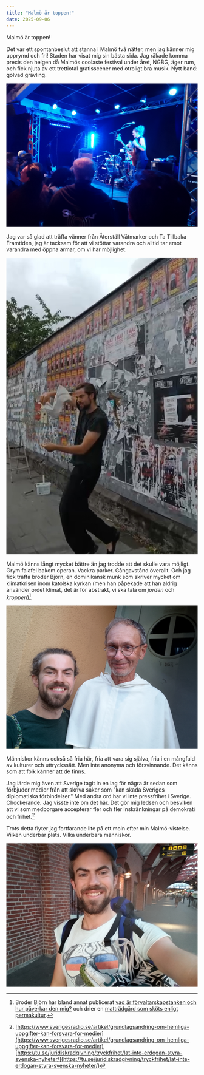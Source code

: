 ```yaml
---
title: "Malmö är toppen!"
date: 2025-09-06
---
```


Malmö är toppen!

Det var ett spontanbeslut att stanna i Malmö två nätter, men jag känner mig upprymd och fri! Staden har visat mig sin bästa sida. Jag råkade komma precis den helgen då Malmös coolaste festival under året, NGBG, äger rum, och fick njuta av ett trettiotal gratisscener med otroligt bra musik. Nytt band: golvad grävling. 

![Golvad grävling förbereder spelning](/assets/images/malmo-scen.jpg)

Jag var så glad att träffa vänner från Återställ Våtmarker och Ta Tillbaka Framtiden, jag är tacksam för att vi stöttar varandra och alltid tar emot varandra med öppna armar, om vi har möjlighet.

![Jag dansar framför en nyaffischerad vägg](/assets/images/malmo-affisch.jpg)

Malmö känns långt mycket bättre än jag trodde att det skulle vara möjligt. Grym falafel bakom operan. Vackra parker. Gångavstånd överallt. Och jag fick träffa broder Björn, en dominikansk munk som skriver mycket om klimatkrisen inom katolska kyrkan (men han påpekade att han aldrig använder ordet klimat, det är för abstrakt, vi ska tala om _jorden_ och _kroppen_)[^1]. 

![Jag och broder Björn](/assets/images/malmo-bjorn.jpg)

Människor känns också så fria här, fria att vara sig själva, fria i en mångfald av kulturer och uttryckssätt. Men inte anonyma och försvinnande. Det känns som att folk känner att de finns. 

Jag lärde mig även att Sverige tagit in en lag för några år sedan som förbjuder medier från att skriva saker som "kan skada Sveriges diplomatiska förbindelser." Med andra ord har vi inte pressfrihet i Sverige. Chockerande. Jag visste inte om det här. Det gör mig ledsen och besviken att vi som medborgare accepterar fler och fler inskränkningar på demokrati och frihet.[^2]

Trots detta flyter jag fortfarande lite på ett moln efter min Malmö-vistelse. Vilken underbar plats. Vilka underbara människor.  

![Jag på malmö central](/assets/images/malmo-selfie.jpg)

[^1]: Broder Björn har bland annat publicerat [vad är förvaltarskapstanken och hur påverkar den mig?]() och drier en [matträdgård som sköts enligt permakultur](http://www.dominikan.nu/index.php/laudato-si-traedgarden).
[^2]: [https://www.sverigesradio.se/artikel/grundlagsandring-om-hemliga-uppgifter-kan-forsvara-for-medier](https://www.sverigesradio.se/artikel/grundlagsandring-om-hemliga-uppgifter-kan-forsvara-for-medier) [https://tu.se/juridiskradgivning/tryckfrihet/lat-inte-erdogan-styra-svenska-nyheter/](https://tu.se/juridiskradgivning/tryckfrihet/lat-inte-erdogan-styra-svenska-nyheter/)
